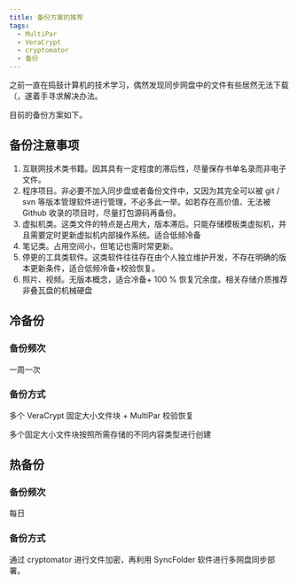 ```yaml
---
title: 备份方案的推荐
tags:
  - MultiPar
  - VeraCrypt
  - cryptomator
  - 备份
---
```

之前一直在捣鼓计算机的技术学习，偶然发现同步网盘中的文件有些居然无法下载（，遂着手寻求解决办法。

目前的备份方案如下。

## 备份注意事项

1. 互联网技术类书籍。因其具有一定程度的滞后性，尽量保存书单名录而非电子文件。
2. 程序项目。非必要不加入同步盘或者备份文件中，又因为其完全可以被 git / svn 等版本管理软件进行管理，不必多此一举。如若存在高价值、无法被 Github 收录的项目时，尽量打包源码再备份。
3. 虚拟机类。这类文件的特点是占用大，版本滞后。只能存储模板类虚拟机，并且需要定时更新虚拟机内部操作系统。适合低频冷备
4. 笔记类。占用空间小，但笔记也需时常更新。
5. 停更的工具类软件。这类软件往往存在由个人独立维护开发，不存在明确的版本更新条件，适合低频冷备+校验恢复。
6. 照片、视频。无版本概念，适合冷备+ 100 % 恢复冗余度。相关存储介质推荐非叠瓦盘的机械硬盘


## 冷备份

### 备份频次

一周一次

### 备份方式

多个 VeraCrypt 固定大小文件块 + MultiPar 校验恢复

多个固定大小文件块按照所需存储的不同内容类型进行创建


## 热备份

### 备份频次

每日

### 备份方式

通过 cryptomator 进行文件加密，再利用 SyncFolder 软件进行多网盘同步部署。